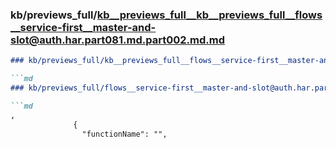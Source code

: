 ### kb/previews_full/kb__previews_full__kb__previews_full__flows__service-first__master-and-slot@auth.har.part081.md.part002.md.md

```md
### kb/previews_full/kb__previews_full__flows__service-first__master-and-slot@auth.har.part081.md.part002.md

```md
### kb/previews_full/flows__service-first__master-and-slot@auth.har.part081.md (part 002)

```md
,
              {
                "functionName": "",
               
```

```

```

```
